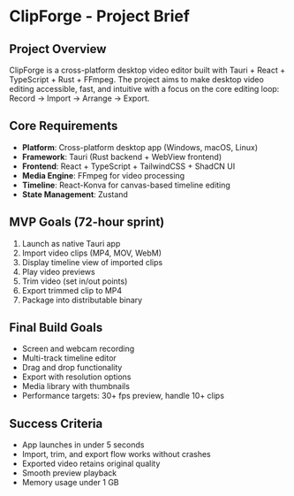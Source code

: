 # ClipForge - Project Brief

## Project Overview
ClipForge is a cross-platform desktop video editor built with Tauri + React + TypeScript + Rust + FFmpeg. The project aims to make desktop video editing accessible, fast, and intuitive with a focus on the core editing loop: Record → Import → Arrange → Export.

## Core Requirements
- **Platform**: Cross-platform desktop app (Windows, macOS, Linux)
- **Framework**: Tauri (Rust backend + WebView frontend)
- **Frontend**: React + TypeScript + TailwindCSS + ShadCN UI
- **Media Engine**: FFmpeg for video processing
- **Timeline**: React-Konva for canvas-based timeline editing
- **State Management**: Zustand

## MVP Goals (72-hour sprint)
1. Launch as native Tauri app
2. Import video clips (MP4, MOV, WebM)
3. Display timeline view of imported clips
4. Play video previews
5. Trim video (set in/out points)
6. Export trimmed clip to MP4
7. Package into distributable binary

## Final Build Goals
- Screen and webcam recording
- Multi-track timeline editor
- Drag and drop functionality
- Export with resolution options
- Media library with thumbnails
- Performance targets: 30+ fps preview, handle 10+ clips

## Success Criteria
- App launches in under 5 seconds
- Import, trim, and export flow works without crashes
- Exported video retains original quality
- Smooth preview playback
- Memory usage under 1 GB
